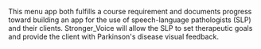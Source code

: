 This menu app both fulfills a course requirement and documents progress toward building an app for the use of speech-language pathologists (SLP) and their clients. Stronger_Voice will allow the SLP to set therapeutic goals and provide the client with Parkinson's disease visual feedback.